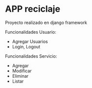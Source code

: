 # APP reciclaje

Proyecto realizado en django framework

Funcionalidades Usuario:
- Agregar Usuarios
- Login, Logout

Funcionalidades Servicio:
- Agregar
- Modificar
- Eliminar
- Listar